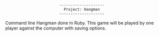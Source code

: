                   
                  
                            --------------------
                              Project: Hangman
                            --------------------




Command line Hangman done in Ruby. This game will be played by one player against the computer with saving options.
